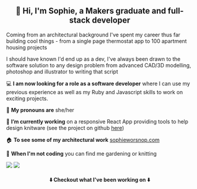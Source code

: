<h2 align="center">  👋 Hi, I'm Sophie, a Makers graduate and full-stack developer </h2>

Coming from an architectural background I've spent my career thus far building cool things - from a single page thermostat app to 100 apartment housing projects

I should have known I'd end up as a dev, I've always been drawn to the software solution to any design problem
from advanced CAD/3D modelling, photoshop and illustrator to writing that script

 💻 **I am now looking for a role as a software developer**  where I can use my previous experience as well as my Ruby and Javascript skills to work on exciting projects.

 👩  **My pronouns are**  she/her
 
 🧶 **I’m currently working** on a responsive React App providing tools to help design knitware 
 (see the project on github [here](https://github.com/sophiewo/sophieknits))
 
 🏠  **To see some of my architectural work** [sophieworsnop.com](https://sophieworsnop.com)

 🌿 **When I'm not coding** you can find me gardening or knitting
 
[<img src="https://img.shields.io/badge/LinkedIn-0077B5?style=for-the-badge&logo=linkedin&logoColor=white" />](https://www.linkedin.com/in/sophieworsnop/) 
[<img src="https://img.shields.io/badge/Gmail-D14836?style=for-the-badge&logo=gmail&logoColor=white" />](mailto:sophie.g.worsnop@gmail.com) 
 

 <h4 align="center">⬇️   Checkout what I've been working on   ⬇️ </h4>
 
